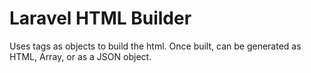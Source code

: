 # Laravel HTML Builder

Uses tags as objects to build the html. Once built, can be generated as HTML, Array, or as a JSON object.

